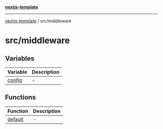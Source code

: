 [**nextjs-template**](README.md)

---

[nextjs-template](README.md) / src/middleware

# src/middleware

## Variables

| Variable                                    | Description |
| ------------------------------------------- | ----------- |
| [config](src.middleware.Variable.config.md) | -           |

## Functions

| Function                                      | Description |
| --------------------------------------------- | ----------- |
| [default](src.middleware.Function.default.md) | -           |
